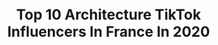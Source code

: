 ---
title: Top 10 Architecture TikTok Influencers In France In 2020
description: >-
  Find top architecture TikTok influencers in France in 2020. Most popular hashtags: #architecture #rock #sunset #satisfying.
platform: TikTok
profiles:
  - username: "pierre.brault"
    fullname: >-
      Pierre Brault
    location: "France"
    followers: 2694
    engagement: 572
    commentsToLikes: 0.017617
    id: ck87twewj3rsn0j78229sepc3
    verified: false
    hashtags: "#optical, #luxe, #sunglasses, #inprogress"
  - username: "theslowmethod"
    fullname: >-
      morgan
    location: "France"
    followers: 40744
    engagement: 567
    commentsToLikes: 0.081801
    id: ck9v917mlc3rw0j78h1chyus8
    verified: false
    hashtags: "#foamroller, #tendinite, #sommeil, #react"
  - username: "sachaluisada"
    fullname: >-
      Sacha Luisada
    location: "France"
    followers: 7170
    engagement: 1255
    commentsToLikes: 0.031453
    id: cka676g0jjs7q0i78yei62dlh
    verified: false
    hashtags: "#dansleurt, #montenegro, #rapfrancais, #notredame"
  - username: "carscollector21"
    fullname: >-
      carscollector21
    location: "France"
    followers: 38425
    engagement: 1195
    commentsToLikes: 0.021922
    id: cka0rgelhgzbd0i788f769cu3
    verified: false
    hashtags: "#kapla, #mclaren720s, #964turbo, #travaux"
  - username: "apcnt"
    fullname: >-
      Amandine🦋
    location: "France"
    followers: 21512
    engagement: 1527
    commentsToLikes: 0.020697
    id: cka0tv8x4rk3v0i78e167hvw2
    verified: false
    hashtags: "#bedroom, #decoration, #future, #relationship"
  - username: "julie_golubeva"
    fullname: >-
      Julie Golubeva
    location: "France"
    followers: 5254
    engagement: 882
    commentsToLikes: 0.020356
    id: ck9fwzsr73wjs0j78qllxg7th
    verified: false
    hashtags: "#eiffeltower, #lavieenrose, #jewelry, #bach"
  - username: "annejenniferc"
    fullname: >-
      Anne Jennifer
    location: "France"
    followers: 3083
    engagement: 555
    commentsToLikes: 0.024157
    id: ck9000sdd9pb20j78mhxa06n6
    verified: false
    hashtags: "#quad, #bretagne, #cancale, #glutenfree"
  - username: "vincent.patrizi"
    fullname: >-
      vincent.patrizi
    location: "France"
    followers: 9478
    engagement: 766
    commentsToLikes: 0.010083
    id: ck9000qh29ou50j78ljon69g7
    verified: false
    hashtags: "#frozen2, #upsidedown, #skate, #3rdwavecoffee"
  - username: "travelinghopper"
    fullname: >-
      Travelling Hopper 
    location: "France"
    followers: 3119
    engagement: 666
    commentsToLikes: 0.010484
    id: ck9dyebk1wwvr0j78aob7yzwt
    verified: false
    hashtags: "#fort, #architechture, #hiking, #travelguide"
---